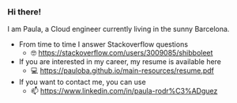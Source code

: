 ### Hi there!  
I am Paula, a Cloud engineer currently living in the sunny Barcelona.

- From time to time I answer Stackoverflow questions 
  - 🤓 <a href="https://stackoverflow.com/users/3009085/shibboleet">https://stackoverflow.com/users/3009085/shibboleet</a>
- If you are interested in my career, my resume is available here 
  - 💻 <a href="https://pauloba.github.io/main-resources/resume.pdf">https://pauloba.github.io/main-resources/resume.pdf</a>
- If you want to contact me, you can use 
  - 📫 <a href="https://www.linkedin.com/in/paula-rodr%C3%ADguez">https://www.linkedin.com/in/paula-rodr%C3%ADguez</a>